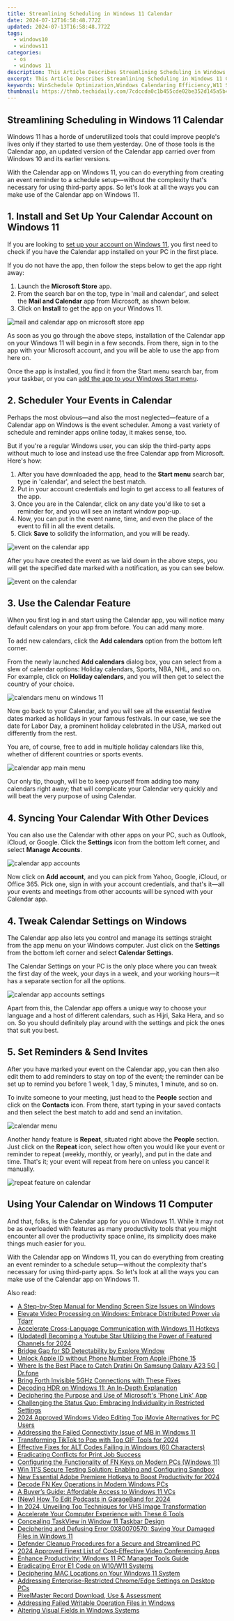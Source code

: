 ```yaml
---
title: Streamlining Scheduling in Windows 11 Calendar
date: 2024-07-12T16:58:48.772Z
updated: 2024-07-13T16:58:48.772Z
tags:
  - windows10
  - windows11
categories:
  - os
  - windows 11
description: This Article Describes Streamlining Scheduling in Windows 11 Calendar
excerpt: This Article Describes Streamlining Scheduling in Windows 11 Calendar
keywords: WinSchedule Optimization,Windows Calendaring Efficiency,W11 Scheduler Streamline,Calendar Time Management,Task Planner in W11,Timetable Organizer Windows,Agenda Automation Windows 11
thumbnail: https://thmb.techidaily.com/7cdccda0c1b455cde02be352d145a5b4b55f977ca27570cd9c8cff441c6409c8.jpg
---
```


## Streamlining Scheduling in Windows 11 Calendar

 Windows 11 has a horde of underutilized tools that could improve people's lives only if they started to use them yesterday. One of those tools is the Calendar app, an updated version of the Calendar app carried over from Windows 10 and its earlier versions.

 With the Calendar app on Windows 11, you can do everything from creating an event reminder to a schedule setup—without the complexity that's necessary for using third-party apps. So let's look at all the ways you can make use of the Calendar app on Windows 11\.

## 1\. Install and Set Up Your Calendar Account on Windows 11

 If you are looking to [set up your account on Windows 11](https://www.makeuseof.com/windows-11-create-local-user-account/), you first need to check if you have the Calendar app installed on your PC in the first place.

 If you do not have the app, then follow the steps below to get the app right away:

1. Launch the **Microsoft Store** app.
2. From the search bar on the top, type in 'mail and calendar', and select the **Mail and Calendar** app from Microsoft, as shown below.
3. Click on **Install** to get the app on your Windows 11\.

![mail and calendar app on microsoft store app](https://static1.makeuseofimages.com/wordpress/wp-content/uploads/2023/08/mail-and-calendar-app-on-microsoft-store-app.jpg)

 As soon as you go through the above steps, installation of the Calendar app on your Windows 11 will begin in a few seconds. From there, sign in to the app with your Microsoft account, and you will be able to use the app from here on.

 Once the app is installed, you find it from the Start menu search bar, from your taskbar, or you can [add the app to your Windows Start menu](https://www.makeuseof.com/windows-start-menu-add-remove-items/).

## 2\. Scheduler Your Events in Calendar

 Perhaps the most obvious—and also the most neglected—feature of a Calendar app on Windows is the event scheduler. Among a vast variety of schedule and reminder apps online today, it makes sense, too.

 But if you're a regular Windows user, you can skip the third-party apps without much to lose and instead use the free Calendar app from Microsoft. Here's how:

1. After you have downloaded the app, head to the **Start menu** search bar, type in 'calendar', and select the best match.
2. Put in your account credentials and login to get access to all features of the app.
3. Once you are in the Calendar, click on any date you'd like to set a reminder for, and you will see an instant window pop-up.
4. Now, you can put in the event name, time, and even the place of the event to fill in all the event details.
5. Click **Save** to solidify the information, and you will be ready.

![event on the calendar app](https://static1.makeuseofimages.com/wordpress/wp-content/uploads/2023/08/event-on-the-calendar-app-1.jpg)

 After you have created the event as we laid down in the above steps, you will get the specified date marked with a notification, as you can see below.

![event on the calendar](https://static1.makeuseofimages.com/wordpress/wp-content/uploads/2023/08/event-on-the-calendar.jpg)

## 3\. Use the Calendar Feature

 When you first log in and start using the Calendar app, you will notice many default calendars on your app from before. You can add many more.

 To add new calendars, click the **Add calendars** option from the bottom left corner.

 From the newly launched **Add calendars** dialog box, you can select from a slew of calendar options: Holiday calendars, Sports, NBA, NHL, and so on. For example, click on **Holiday calendars**, and you will then get to select the country of your choice.

![calendars menu on windows 11](https://static1.makeuseofimages.com/wordpress/wp-content/uploads/2023/08/calendars-menu-on-windows-11.jpg)

 Now go back to your Calendar, and you will see all the essential festive dates marked as holidays in your famous festivals. In our case, we see the date for Labor Day, a prominent holiday celebrated in the USA, marked out differently from the rest.

 You are, of course, free to add in multiple holiday calendars like this, whether of different countries or sports events.

![calendar app main menu](https://static1.makeuseofimages.com/wordpress/wp-content/uploads/2023/08/calendar-app-main-menu.jpg)

 Our only tip, though, will be to keep yourself from adding too many calendars right away; that will complicate your Calendar very quickly and will beat the very purpose of using Calendar.

## 4\. Syncing Your Calendar With Other Devices

 You can also use the Calendar with other apps on your PC, such as Outlook, iCloud, or Google. Click the **Settings** icon from the bottom left corner, and select **Manage Accounts**.

![calendar app accounts](https://static1.makeuseofimages.com/wordpress/wp-content/uploads/2023/08/calendar-app-accounts.jpg)

 Now click on **Add account**, and you can pick from Yahoo, Google, iCloud, or Office 365\. Pick one, sign in with your account credentials, and that's it—all your events and meetings from other accounts will be synced with your Calendar app.

## 4\. Tweak Calendar Settings on Windows

 The Calendar app also lets you control and manage its settings straight from the app menu on your Windows computer. Just click on the **Settings** from the bottom left corner and select **Calendar Settings**.

 The Calendar Settings on your PC is the only place where you can tweak the first day of the week, your days in a week, and your working hours—it has a separate section for all the options.

![calendar app accounts settings](https://static1.makeuseofimages.com/wordpress/wp-content/uploads/2023/08/calendar-app-accounts-1.jpg)

 Apart from this, the Calendar app offers a unique way to choose your language and a host of different calendars, such as Hijri, Saka Hera, and so on. So you should definitely play around with the settings and pick the ones that suit you best.

## 5\. Set Reminders & Send Invites

 After you have marked your event on the Calendar app, you can then also edit them to add reminders to stay on top of the event; the reminder can be set up to remind you before 1 week, 1 day, 5 minutes, 1 minute, and so on.

 To invite someone to your meeting, just head to the **People** section and click on the **Contacts** icon. From there, start typing in your saved contacts and then select the best match to add and send an invitation.

![calendar menu](https://static1.makeuseofimages.com/wordpress/wp-content/uploads/2023/08/calendar-menu.jpg)

 Another handy feature is **Repeat**, situated right above the **People** section. Just click on the **Repeat** icon, select how often you would like your event or reminder to repeat (weekly, monthly, or yearly), and put in the date and time. That's it; your event will repeat from here on unless you cancel it manually.

![repeat feature on calendar](https://static1.makeuseofimages.com/wordpress/wp-content/uploads/2023/08/repeat-feature-on-calendar.jpg)

## Using Your Calendar on Windows 11 Computer

 And that, folks, is the Calendar app for you on Windows 11\. While it may not be as overloaded with features as many productivity tools that you might encounter all over the productivity space online, its simplicity does make things much easier for you.

 With the Calendar app on Windows 11, you can do everything from creating an event reminder to a schedule setup—without the complexity that's necessary for using third-party apps. So let's look at all the ways you can make use of the Calendar app on Windows 11\.



<ins class="adsbygoogle"
      style="display:block"
      data-ad-client="ca-pub-7571918770474297"
      data-ad-slot="8358498916"
      data-ad-format="auto"
      data-full-width-responsive="true"></ins>
<span class="atpl-alsoreadstyle">Also read:</span>
<div><ul>
<li><a href="https://win11-tips.techidaily.com/a-step-by-step-manual-for-mending-screen-size-issues-on-windows/"><u>A Step-by-Step Manual for Mending Screen Size Issues on Windows</u></a></li>
<li><a href="https://win11-tips.techidaily.com/elevate-video-processing-on-windows-embrace-distributed-power-via-tdarr/"><u>Elevate Video Processing on Windows: Embrace Distributed Power via Tdarr</u></a></li>
<li><a href="https://win11-tips.techidaily.com/accelerate-cross-language-communication-with-windows-11-hotkeys/"><u>Accelerate Cross-Language Communication with Windows 11 Hotkeys</u></a></li>
<li><a href="https://facebook-video-footage.techidaily.com/updated-becoming-a-youtube-star-utilizing-the-power-of-featured-channels-for-2024/"><u>[Updated] Becoming a Youtube Star  Utilizing the Power of Featured Channels for 2024</u></a></li>
<li><a href="https://win11-tips.techidaily.com/bridge-gap-for-sd-detectability-by-explore-window/"><u>Bridge Gap for SD Detectability by Explore Window</u></a></li>
<li><a href="https://apple-account.techidaily.com/unlock-apple-id-without-phone-number-from-apple-iphone-15-by-drfone-ios/"><u>Unlock Apple ID without Phone Number From Apple iPhone 15</u></a></li>
<li><a href="https://android-pokemon-go.techidaily.com/where-is-the-best-place-to-catch-dratini-on-samsung-galaxy-a23-5g-drfone-by-drfone-virtual-android/"><u>Where Is the Best Place to Catch Dratini On Samsung Galaxy A23 5G | Dr.fone</u></a></li>
<li><a href="https://win11-tips.techidaily.com/bring-forth-invisible-5ghz-connections-with-these-fixes/"><u>Bring Forth Invisible 5GHz Connections with These Fixes</u></a></li>
<li><a href="https://win11-tips.techidaily.com/decoding-hdr-on-windows-11-an-in-depth-explanation/"><u>Decoding HDR on Windows 11: An In-Depth Explanation</u></a></li>
<li><a href="https://win11-tips.techidaily.com/deciphering-the-purpose-and-use-of-microsofts-phone-link-app/"><u>Deciphering the Purpose and Use of Microsoft's 'Phone Link' App</u></a></li>
<li><a href="https://win11-tips.techidaily.com/challenging-the-status-quo-embracing-individuality-in-restricted-settings/"><u>Challenging the Status Quo: Embracing Individuality in Restricted Settings</u></a></li>
<li><a href="https://video-content-creator.techidaily.com/2024-approved-windows-video-editing-top-imovie-alternatives-for-pc-users/"><u>2024 Approved Windows Video Editing Top iMovie Alternatives for PC Users</u></a></li>
<li><a href="https://win11-tips.techidaily.com/addressing-the-failed-connectivity-issue-of-mb-in-windows-11/"><u>Addressing the Failed Connectivity Issue of MB in Windows 11</u></a></li>
<li><a href="https://tiktok-video-recordings.techidaily.com/transforming-tiktok-to-pop-with-top-gif-tools-for-2024/"><u>Transforming TikTok to Pop with Top GIF Tools for 2024</u></a></li>
<li><a href="https://win11-tips.techidaily.com/effective-fixes-for-alt-codes-failing-in-windows-60-characters/"><u>Effective Fixes for ALT Codes Failing in Windows (60 Characters)</u></a></li>
<li><a href="https://win11-tips.techidaily.com/eradicating-conflicts-for-print-job-success/"><u>Eradicating Conflicts for Print Job Success</u></a></li>
<li><a href="https://win11-tips.techidaily.com/configuring-the-functionality-of-fn-keys-on-modern-pcs-windows-11/"><u>Configuring the Functionality of FN Keys on Modern PCs (Windows 11)</u></a></li>
<li><a href="https://win11-tips.techidaily.com/win-11s-secure-testing-solution-enabling-and-configuring-sandbox/"><u>Win 11'S Secure Testing Solution: Enabling and Configuring Sandbox</u></a></li>
<li><a href="https://video-ai-editor.techidaily.com/new-essential-adobe-premiere-hotkeys-to-boost-productivity-for-2024/"><u>New Essential Adobe Premiere Hotkeys to Boost Productivity for 2024</u></a></li>
<li><a href="https://win11-tips.techidaily.com/decode-fn-key-operations-in-modern-windows-pcs/"><u>Decode FN Key Operations in Modern Windows PCs</u></a></li>
<li><a href="https://win11-tips.techidaily.com/a-buyers-guide-affordable-access-to-windows-11-vcs/"><u>A Buyer’s Guide: Affordable Access to Windows 11 VCs</u></a></li>
<li><a href="https://vp-tips.techidaily.com/new-how-to-edit-podcasts-in-garageband-for-2024/"><u>[New] How To Edit Podcasts in GarageBand for 2024</u></a></li>
<li><a href="https://some-tips.techidaily.com/in-2024-unveiling-top-techniques-for-vhs-image-transformation/"><u>In 2024, Unveiling Top Techniques for VHS Image Transformation</u></a></li>
<li><a href="https://win11-tips.techidaily.com/accelerate-your-computer-experience-with-these-6-tools/"><u>Accelerate Your Computer Experience with These 6 Tools</u></a></li>
<li><a href="https://win11-tips.techidaily.com/concealing-taskview-in-window-11-taskbar-design/"><u>Concealing TaskView in Window 11 Taskbar Design</u></a></li>
<li><a href="https://win11-tips.techidaily.com/deciphering-and-defusing-error-0x80070570-saving-your-damaged-files-in-windows-11/"><u>Deciphering and Defusing Error 0X80070570: Saving Your Damaged Files in Windows 11</u></a></li>
<li><a href="https://win11-tips.techidaily.com/defender-cleanup-procedures-for-a-secure-and-streamlined-pc/"><u>Defender Cleanup Procedures for a Secure and Streamlined PC</u></a></li>
<li><a href="https://screen-capture.techidaily.com/2024-approved-finest-list-of-cost-effective-video-conferencing-apps/"><u>2024 Approved  Finest List of Cost-Effective Video Conferencing Apps</u></a></li>
<li><a href="https://win11-tips.techidaily.com/enhance-productivity-windows-11-pc-manager-tools-guide/"><u>Enhance Productivity: Windows 11 PC Manager Tools Guide</u></a></li>
<li><a href="https://win11-tips.techidaily.com/eradicating-error-e1-code-on-w10w11-systems/"><u>Eradicating Error E1 Code on W10/W11 Systems</u></a></li>
<li><a href="https://win11-tips.techidaily.com/deciphering-mac-locations-on-your-windows-11-system/"><u>Deciphering MAC Locations on Your Windows 11 System</u></a></li>
<li><a href="https://win11-tips.techidaily.com/addressing-enterprise-restricted-chromeedge-settings-on-desktop-pcs/"><u>Addressing Enterprise-Restricted Chrome/Edge Settings on Desktop PCs</u></a></li>
<li><a href="https://remote-screen-capture.techidaily.com/pixelmaster-record-download-use-and-assessment/"><u>PixelMaster Record  Download, Use & Assessment</u></a></li>
<li><a href="https://win11-tips.techidaily.com/addressing-failed-writable-operation-files-in-windows/"><u>Addressing Failed Writable Operation Files in Windows</u></a></li>
<li><a href="https://win11-tips.techidaily.com/altering-visual-fields-in-windows-systems/"><u>Altering Visual Fields in Windows Systems</u></a></li>
</ul></div>
